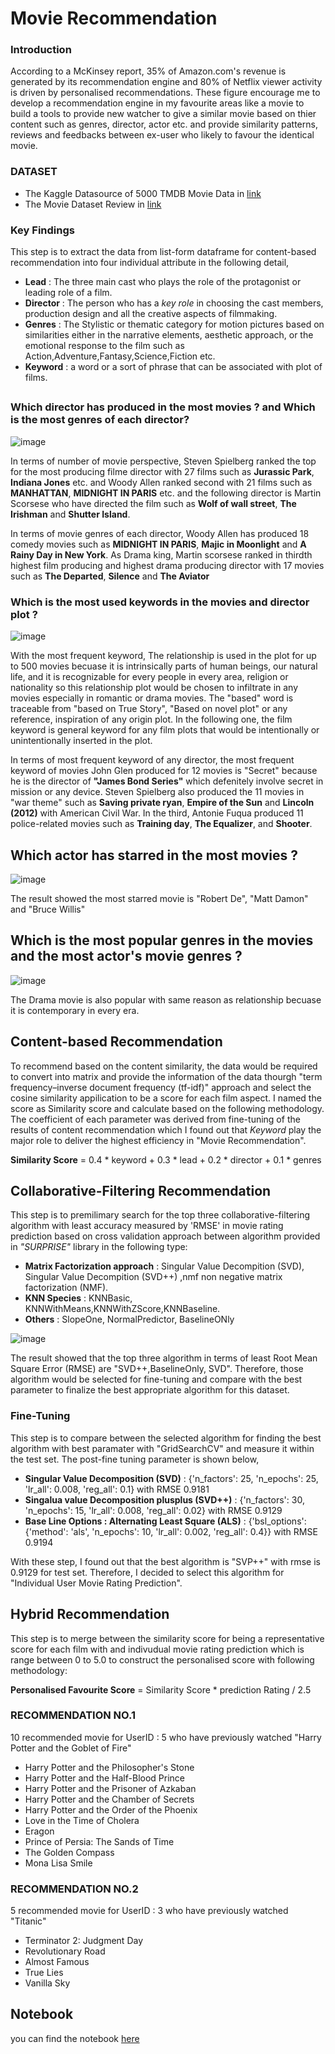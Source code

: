# Movie Recommendation
### Introduction
According to a McKinsey report, 35% of Amazon.com's revenue is generated by its recommendation engine and 80% of Netflix viewer activity is driven by personalised recommendations. These figure encourage me to develop a recommendation engine in my favourite areas like a movie to build a tools to provide new watcher to give a similar movie based on thier content such as genres, director, actor etc. and provide similarity patterns, reviews and feedbacks between ex-user who likely to favour the identical movie.

### DATASET
- The Kaggle Datasource of 5000 TMDB Movie Data in [link](https://github.com/WarintornNawong/Portfolio/blob/main/Movie_Recommendation/Movie%20Recommendation.ipynb)
- The Movie Dataset Review in [link](https://www.kaggle.com/datasets/rounakbanik/the-movies-dataset)

### Key Findings

This step is to extract the data from list-form dataframe for content-based recommendation into four individual attribute in the following detail,

- **Lead** : The three main cast who plays the role of the protagonist or leading role of a film.
- **Director** : The person who has a *key role* in choosing the cast members, production design and all the creative aspects of filmmaking.
- **Genres** : The Stylistic or thematic category for motion pictures based on similarities either in the narrative elements, aesthetic approach, or the emotional response to the film such as Action,Adventure,Fantasy,Science,Fiction etc.
- **Keyword** : a word or a sort of phrase that can be associated with plot of films.

## 

### Which director has produced in the most movies ? and Which is the most genres of each director? 

![image](https://user-images.githubusercontent.com/104628789/170187177-01ebe607-8ebd-4ea4-9a71-7478aa66f71e.png) 


In terms of number of movie perspective, Steven Spielberg ranked the top for the most producing filme director with 27 films such as **Jurassic Park**, **Indiana Jones** etc. and Woody Allen ranked second with 21 films such as **MANHATTAN**, **MIDNIGHT IN PARIS** etc. and the following director is 
Martin Scorsese who have directed the film such as **Wolf of wall street**, **The Irishman** and **Shutter Island**. 

In terms of movie genres of each director, Woody Allen has produced 18 comedy movies such as **MIDNIGHT IN PARIS**, **Majic in Moonlight** and **A Rainy Day in New York**. As Drama king, Martin scorsese ranked in thirdth highest film producing and highest drama producing director with 17 movies such as **The Departed**, **Silence** and **The Aviator**

### Which is the most used keywords in the movies and director plot ?

![image](https://user-images.githubusercontent.com/104628789/170187276-0d7a96df-132c-4eeb-92a7-f32ea464a080.png)

With the most frequent keyword, The relationship is used in the plot for up to 500 movies becuase it is intrinsically parts of human beings, our natural life, and it is recognizable for  every people in every area, religion or nationality so this relationship plot would be chosen to infiltrate in any movies especially in romantic or drama movies. The "based" word is traceable from "based on True Story", "Based on novel plot" or any reference, inspiration of any origin plot. In the following one, the film keyword is general keyword for any film plots that would be intentionally or unintentionally inserted in the plot.

In terms of most frequent keyword of any director, the most frequent keyword of movies John Glen produced for 12 movies is "Secret" because he is the director of **"James Bond Series"** which defenitely involve secret in mission or any device. Steven Spielberg also produced the 11 movies in "war theme" such as **Saving private ryan**, **Empire of the Sun** and **Lincoln (2012)** with American Civil War. In the third, Antonie Fuqua produced 11 police-related movies such as **Training day**, **The Equalizer**, and **Shooter**. 
 
## Which actor has starred in the most movies ? 

![image](https://user-images.githubusercontent.com/104628789/170187407-6b92b695-0f68-4e50-a9e0-5525e1c0702e.png)

The result showed the most starred movie is "Robert De", "Matt Damon" and "Bruce Willis"

## Which is the most popular genres in the movies and the most actor's movie genres ?

![image](https://user-images.githubusercontent.com/104628789/170188088-f2f648a2-3977-4ae1-b7cf-b370a97d9c34.png)

The Drama movie is also popular with same reason as relationship becuase it is contemporary in every era.  

## Content-based Recommendation
To recommend based on the content similarity, the data would be required to convert into matrix and provide the information of the data thourgh "term frequency–inverse document frequency (tf-idf)" approach and select the cosine similarity appilication to be a score for each film aspect. I named the score as Similarity score and calculate based on the following methodology. The coefficient of each parameter was derived from fine-tuning of the results of content recommendation which I found out that *Keyword* play the major role to deliver the highest efficiency in "Movie Recommendation".

**Similarity Score** = 0.4 * keyword + 0.3 * lead + 0.2 * director + 0.1 * genres

## Collaborative-Filtering Recommendation

 This step is to premilimary search for the top three collaborative-filtering algorithm with least accuracy measured by 'RMSE' in movie rating prediction based on cross validation approach between algorithm provided in *"SURPRISE"* library in the following type:
- **Matrix Factorization approach** : Singular Value Decompition (SVD), Singular Value Decompition (SVD++) ,nmf non negative matrix factorization (NMF).
- **KNN Species** : KNNBasic, KNNWithMeans,KNNWithZScore,KNNBaseline.
- **Others** : SlopeOne, NormalPredictor, BaselineONly


![image](https://user-images.githubusercontent.com/104628789/170188578-94ac9def-bb1e-48e9-b4b0-1a96554bb478.png)

   The result showed that the top three algorithm in terms of least Root Mean Square Error (RMSE) are "SVD++,BaselineOnly, SVD". Therefore, those algorithm would be selected for fine-tuning and compare with the best parameter to finalize the best appropriate algorithm for this dataset.

### Fine-Tuning
This step is to compare between the selected algorithm for finding the best algorithm with best paramater with "GridSearchCV" and measure it within the test set. The post-fine tuning parameter is shown below, 

- **Singular Value Decomposition (SVD)** : {'n_factors': 25, 'n_epochs': 25, 'lr_all': 0.008, 'reg_all': 0.1} with RMSE 0.9181
- **Singalua value Decomposition plusplus (SVD++)** : {'n_factors': 30, 'n_epochs': 15, 'lr_all': 0.008, 'reg_all': 0.02} with RMSE 0.9129
- **Base Line Options : Alternating Least Square (ALS)** : {'bsl_options': {'method': 'als', 'n_epochs': 10, 'lr_all': 0.002, 'reg_all': 0.4}} with RMSE 0.9194

With these step, I found out that the best algorithm is "SVP++" with rmse is 0.9129 for test set. Therefore, I decided to select this algorithm for "Individual User Movie Rating Prediction".

## Hybrid Recommendation
This step is to merge between the similarity score for being a representative score for each film with and indivudual movie rating prediction which is range between 0 to 5.0 to construct the personalised score with following methodology:

**Personalised Favourite Score** = Similarity Score * prediction Rating / 2.5

### RECOMMENDATION NO.1

10 recommended movie for UserID : 5 who have previously watched "Harry Potter and the Goblet of Fire"

- Harry Potter and the Philosopher's Stone
- Harry Potter and the Half-Blood Prince
- Harry Potter and the Prisoner of Azkaban
- Harry Potter and the Chamber of Secrets
- Harry Potter and the Order of the Phoenix
- Love in the Time of Cholera
- Eragon
- Prince of Persia: The Sands of Time
- The Golden Compass
- Mona Lisa Smile

### RECOMMENDATION NO.2
5 recommended movie for UserID : 3 who have previously watched "Titanic"

- Terminator 2: Judgment Day
- Revolutionary Road
- Almost Famous
- True Lies
- Vanilla Sky
       
## Notebook
you can find the notebook [here](https://github.com/WarintornNawong/Portfolio/blob/main/Movie_Recommendation/Movie%20Recommendation.ipynb)


